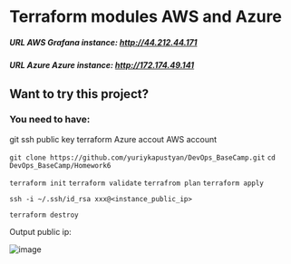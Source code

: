 # Terraform modules AWS and Azure

##### URL AWS Grafana instance: http://44.212.44.171
##### URL Azure Azure instance: http://172.174.49.141

## Want to try this project?
### You need to have:
git
ssh public key
terraform
Azure accout
AWS account

`git clone https://github.com/yuriykapustyan/DevOps_BaseCamp.git` 
`cd DevOps_BaseCamp/Homework6`


`terraform init`
`terraform validate`
`terrafrom plan`
`terraform apply`

`ssh -i ~/.ssh/id_rsa xxx@<instance_public_ip>`

`terraform destroy`

Output public ip:

![image](https://user-images.githubusercontent.com/12457843/210130632-751edbd2-de6d-4371-a790-625b9095aa37.png)
